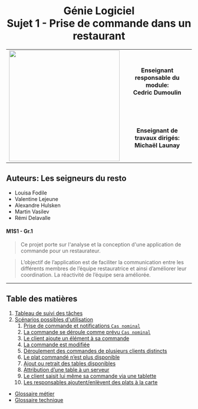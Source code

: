 <h1 style="text-align:center">Génie Logiciel
<br/>
Sujet 1 - Prise de commande dans un restaurant</h1>

<table>
<tbody>
<tr><td style="border:none" rowspan="2"><img src="http://www.fil.univ-lille1.fr/portail/img/logo-FIL-transparent-site.png" width="300"/></td><th style="border:none">Enseignant responsable du module:<br/> Cedric Dumoulin </th></tr>
<tr><th style="border:none">Enseignant de travaux dirigés:<br/> Michaël Launay </th></tr>
<tbody>
</table>

## Auteurs: Les  seigneurs du resto

>>>
+ Louisa Fodile
+ Valentine Lejeune
+ Alexandre Hulsken
+ Martin Vasilev
+ Rémi Delavalle
>>>

#### M1S1 - Gr.1

> Ce projet porte sur l'analyse et la conception d'une application de commande pour un restaurateur.

> L’objectif de l’application est de faciliter la communication entre les différents membres de l’équipe restauratrice et ainsi d’améliorer leur coordination. La réactivité de l’équipe sera améliorée.

---

## Table des matières

1. [Tableau de suivi des tâches](tableau_de_suivi_des_taches.md)
2. [Scénarios possibles d'utilisation](scenario/schema_scenario.md)
    1. [Prise de commande et notifications `Cas nominal`](scenario/scenario_1.md)
    2. [La commande se déroule comme prévu `Cas nominal`](scenario/scenario_2.md)
    3. [Le client ajoute un élément à sa commande](scenario/scenario_3.md)
    4. [La commande est modifiée](scenario/scenario_4.md)
    5. [Déroulement des commandes de plusieurs clients distincts](scenario/scenario_5.md)
    6. [Le plat commandé n’est plus disponible](scenario/scenario_6.md)
    7. [Ajout ou retrait des tables disponibles](scenario/scenario_7.md)
    8. [Attribution d’une table à un serveur](scenario/scenario_8.md)
    9. [Le client saisit lui même sa commande via une tablette](scenario/scenario_9.md)
    10. [Les responsables ajoutent/enlèvent des plats à la carte](scenario/scenario_10.md)

+ [Glossaire métier](glossaire/glossaire_metier.md)
+ [Glossaire technique](glossaire/glossaire_technique.md)
